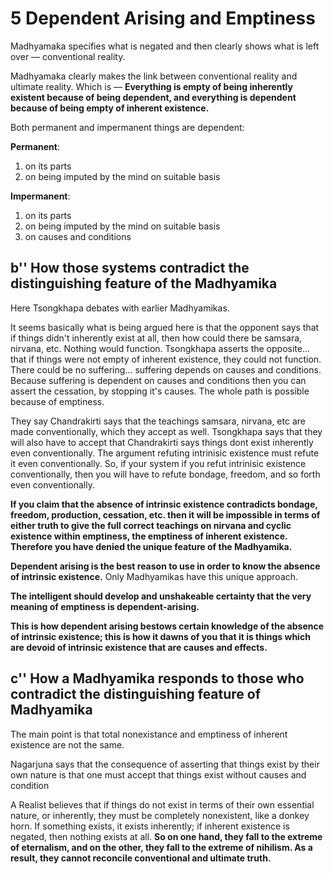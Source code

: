 # 5 Dependent Arising and Emptiness



Madhyamaka specifies what is negated and then clearly shows what is left over — conventional reality.

Madhyamaka clearly makes the link between conventional reality and ultimate reality. Which is — **Everything is empty of being inherently existent because of being dependent, and everything is dependent because of being empty of inherent existence.**

Both permanent and impermanent things are dependent:

**Permanent**:

1. on its parts
2. on being imputed by the mind on suitable basis

**Impermanent**:

1. on its parts
2. on being imputed by the mind on suitable basis
3. on causes and conditions



## b'' How those systems contradict the distinguishing feature of the Madhyamika

Here Tsongkhapa debates with earlier Madhyamikas. 

It seems basically what is being argued here is that the opponent says that if things didn't inherently exist at all, then how could there be samsara, nirvana, etc. Nothing would function. Tsongkhapa asserts the opposite… that if things were not empty of inherent existence, they could not function. There could be no suffering… suffering depends on causes and conditions. Because suffering is dependent on causes and conditions then you can assert the cessation, by stopping it's causes. The whole path is possible because of emptiness. 

They say Chandrakirti says that the teachings samsara, nirvana, etc are made conventionally, which they accept as well. Tsongkhapa says that they will also have to accept that Chandrakirti says things dont exist inherently even conventionally. The argument refuting intrinisic existence must refute it even conventionally. So, if your system if you refut intrinisic existence conventionally, then you will have to refute bondage, freedom, and so forth even conventionally. 

**If you claim that the absence of intrinsic existence contradicts bondage, freedom, production, cessation, etc. then it will be impossible in terms of either truth to give the full correct teachings on nirvana and cyclic existence within emptiness, the emptiness of inherent existence. Therefore you have denied the unique feature of the Madhyamika.**

**Dependent arising is the best reason to use in order to know the absence of intrinsic existence.** Only Madhyamikas have this unique approach.

**The intelligent should develop and unshakeable certainty that the very meaning of emptiness is dependent-arising.**

**This is how dependent arising bestows certain knowledge of the absence of intrinsic existence; this is how it dawns of you that it is things which are devoid of intrinsic existence that are causes and effects.**

## c'' How a Madhyamika responds to those who contradict the distinguishing feature of Madhyamika

The main point is that total nonexistance and emptiness of inherent existence are not the same. 

Nagarjuna says that the consequence of asserting that things exist by their own nature is that one must accept that things exist without causes and condition

A Realist believes that if things do not exist in terms of their own essential nature, or inherently, they must be completely nonexistent, like a donkey horn. If something exists, it exists inherently; if inherent existence is negated, then nothing exists at all. **So on one hand, they fall to the extreme of eternalism, and on the other, they fall to the extreme of nihilism. As a result, they cannot reconcile conventional and ultimate truth.**



